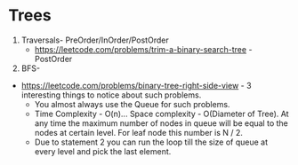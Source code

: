 # Trees

1. Traversals- PreOrder/InOrder/PostOrder
     * https://leetcode.com/problems/trim-a-binary-search-tree - PostOrder
2. BFS- 
* https://leetcode.com/problems/binary-tree-right-side-view - 3 interesting things to notice about such problems.
    *   You almost always use the Queue for such problems.
    *   Time Complexity - O(n)... Space complexity - O(Diameter of Tree). At any time the maximum number of nodes in queue will be equal to the nodes at certain level. For leaf node this number is N / 2.
    *   Due to statement 2 you can run the loop till the size of queue at every level and pick the last element.
